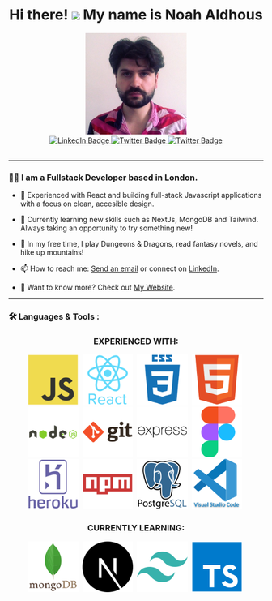 <div id="header" align="center">
  <h1> Hi there! <img src="https://media.giphy.com/media/hvRJCLFzcasrR4ia7z/giphy.gif" width="30px"/> My name is Noah Aldhous</h1>
  <img src="./profile pic.jpeg" width="200"/>
  <div id="badges">
    <a href="https://www.linkedin.com/in/noah-aldhous-4436a3195/" target="_blank">
      <img src="https://img.shields.io/badge/LinkedIn-blue?style=for-the-badge&logo=linkedin&logoColor=white" alt="LinkedIn Badge"/>
    </a>
    <a href="https://www.noahaldhous.com/" target="_blank">
      <img src="https://img.shields.io/badge/Website-ff60d4?style=for-the-badge" alt="Twitter Badge"/>
    </a>
    <a href="https://twitter.com/theOldHaus" target="_blank">
      <img src="https://img.shields.io/badge/Twitter-blue?style=for-the-badge&logo=twitter&logoColor=white" alt="Twitter Badge"/>
    </a>  
  </div>
  <img src="https://komarev.com/ghpvc/?username=NoahAldhous&style=flat-square&color=ff60d4" alt=""/>
</div>

---

### :man_technologist: I am a Fullstack Developer based in London.


- :telescope: Experienced with React and building full-stack Javascript applications with a focus on clean, accesible design.

- :seedling: Currently learning new skills such as NextJs, MongoDB and Tailwind. Always taking an opportunity to try something new!

- 🐉 In my free time, I play Dungeons & Dragons, read fantasy novels, and hike up mountains!

- :mailbox: How to reach me: <a href = "mailto: naldhous@hotmail.co.uk" target = "_blank">Send an email</a> or connect on <a href = "https://www.linkedin.com/in/noah-aldhous/" target = "_blank"> LinkedIn</a>.

- 🎨 Want to know more? Check out <a href = "https://www.noahaldhous.com/" target = "_blank">My Website</a>.

---

### :hammer_and_wrench: Languages & Tools :

<div align = "center">
  <h3>EXPERIENCED WITH:</h3>
    <img src="https://github.com/devicons/devicon/blob/master/icons/javascript/javascript-original.svg" title="JavaScript" alt="JavaScript" width="100" height="100"/>&nbsp;
    <img src="https://github.com/devicons/devicon/blob/master/icons/react/react-original-wordmark.svg" title="React" alt="React" width="100" height="100"/>&nbsp;
    <img src="https://github.com/devicons/devicon/blob/master/icons/css3/css3-plain-wordmark.svg"  title="CSS3" alt="CSS" width="100" height="100"/>&nbsp;
    <img src="https://github.com/devicons/devicon/blob/master/icons/html5/html5-original.svg" title="HTML5" alt="HTML" width="100" height="100"/>&nbsp;
    <img src="https://github.com/devicons/devicon/blob/master/icons/nodejs/nodejs-original-wordmark.svg" title="NodeJS" alt="NodeJS" width="100" height="100"/>&nbsp;
    <img src="https://github.com/devicons/devicon/blob/master/icons/git/git-original-wordmark.svg" title="Git" **alt="Git" width="100"  height="100"/>&nbsp;
    <img src="https://github.com/devicons/devicon/blob/master/icons/express/express-original-wordmark.svg" title="Express" **alt="Express" width="100"  height="100"/>&nbsp;
    <img src="https://github.com/devicons/devicon/blob/master/icons/figma/figma-original.svg" title="Figma" **alt="Figma" width="100"  height="100" />&nbsp;
    <img src="https://github.com/devicons/devicon/blob/master/icons/heroku/heroku-original-wordmark.svg" title="Heroku" **alt="Heroku" width="100" height="100"/>&nbsp;
    <img src="https://github.com/devicons/devicon/blob/master/icons/npm/npm-original-wordmark.svg" title="NPM" **alt="NPM" width="100"  height="100"/>&nbsp;
    <img src="https://github.com/devicons/devicon/blob/master/icons/postgresql/postgresql-original-wordmark.svg" title="PostgreSQL" **alt="PostgreSQL" width="100" height="100"/>&nbsp;
    <img src="https://github.com/devicons/devicon/blob/master/icons/vscode/vscode-original-wordmark.svg" title="VSCode" **alt="VSCode" width="100"  height="100"/>&nbsp;
  
  <h3>CURRENTLY LEARNING:</h3>
    <img src="https://github.com/devicons/devicon/blob/master/icons/mongodb/mongodb-original-wordmark.svg" title="MongDB" **alt="MongoDB" width="100" height="100"/>&nbsp;
    <img src="https://github.com/devicons/devicon/blob/master/icons/nextjs/nextjs-original.svg" title="NextJS" **alt="NextJS" width="100" height="100"/>&nbsp;
    <img src="https://github.com/devicons/devicon/blob/master/icons/tailwindcss/tailwindcss-plain.svg" title="TailwindCSS" **alt="TailwindCSS" width="100" height="100"/>&nbsp;
    <img src="https://github.com/devicons/devicon/blob/master/icons/typescript/typescript-original.svg" title="Typescript" **alt="Typsescript" width="100" height="100"/>&nbsp;
</div>
  


<!---
NoahAldhous/NoahAldhous is a ✨ special ✨ repository because its `README.md` (this file) appears on your GitHub profile.
You can click the Preview link to take a look at your changes.
--->
